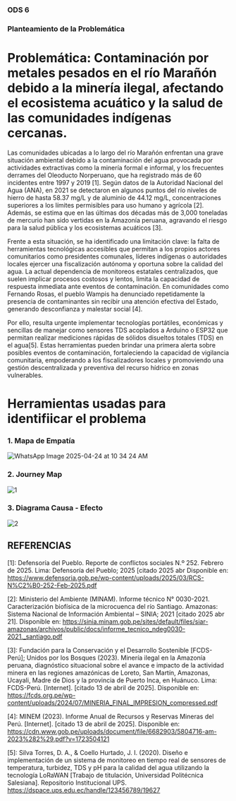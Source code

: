 ### ODS 6

### Planteamiento de la Problemática

# Problemática: Contaminación por metales pesados en el río Marañón debido a la minería ilegal, afectando el ecosistema acuático y la salud de las comunidades indígenas cercanas.

Las comunidades ubicadas a lo largo del río Marañón enfrentan una grave situación ambiental debido a la contaminación del agua provocada por actividades extractivas como la minería formal e informal, y los frecuentes derrames del Oleoducto Norperuano, que ha registrado más de 60 incidentes entre 1997 y 2019 [1]. Según datos de la Autoridad Nacional del Agua (ANA), en 2021 se detectaron en algunos puntos del río niveles de hierro de hasta 58.37 mg/L y de aluminio de 44.12 mg/L, concentraciones superiores a los límites permisibles para uso humano y agrícola [2]. Además, se estima que en las últimas dos décadas más de 3,000 toneladas de mercurio han sido vertidas en la Amazonía peruana, agravando el riesgo para la salud pública y los ecosistemas acuáticos [3].

Frente a esta situación, se ha identificado una limitación clave: la falta de herramientas tecnológicas accesibles que permitan a los propios actores comunitarios  como presidentes comunales, líderes indígenas o autoridades locales  ejercer una fiscalización autónoma y oportuna sobre la calidad del agua. La actual dependencia de monitoreos estatales centralizados, que suelen implicar procesos costosos y lentos, limita la capacidad de respuesta inmediata ante eventos de contaminación. En comunidades como Fernando Rosas, el pueblo Wampis ha denunciado repetidamente la presencia de contaminantes sin recibir una atención efectiva del Estado, generando desconfianza y malestar social [4].

Por ello, resulta urgente implementar tecnologías portátiles, económicas y sencillas de manejar como sensores TDS acoplados a Arduino o ESP32 que permitan realizar mediciones rápidas de sólidos disueltos totales (TDS) en el agua[5]. Estas herramientas pueden brindar una primera alerta sobre posibles eventos de contaminación, fortaleciendo la capacidad de vigilancia comunitaria, empoderando a los fiscalizadores locales y promoviendo una gestión descentralizada y preventiva del recurso hídrico en zonas vulnerables.

# Herramientas usadas para identifiicar el problema

### 1. Mapa de Empatía 
![WhatsApp Image 2025-04-24 at 10 34 24 AM](https://github.com/user-attachments/assets/c7e3dd6d-b5d5-4763-a29d-ecb720cb3ddf)

### 2. Journey Map 
![1](https://github.com/user-attachments/assets/88c0ba94-b1d4-458a-988d-537ebda97820)

### 3. Diagrama Causa - Efecto 

![2](https://github.com/user-attachments/assets/29b7b2cf-8058-4812-b4d7-0f0ad7e2d17b)

## REFERENCIAS

[1]: Defensoría del Pueblo. Reporte de conflictos sociales N.º 252. Febrero de 2025. Lima: Defensoría del Pueblo; 2025 [citado 2025 abr Disponible en: https://www.defensoria.gob.pe/wp-content/uploads/2025/03/RCS-N%C2%B0-252-Feb-2025.pdf

[2]: Ministerio del Ambiente (MINAM). Informe técnico N° 0030-2021. Caracterización biofísica de la microcuenca del río Santiago. Amazonas: Sistema Nacional de Información Ambiental – SINIA; 2021 [citado 2025 abr 21]. Disponible en: https://sinia.minam.gob.pe/sites/default/files/siar-amazonas/archivos/public/docs/informe_tecnico_ndeg0030-2021._santiago.pdf

[3]: Fundación para la Conservación y el Desarrollo Sostenible [FCDS-Perú]; Unidos por los Bosques (2023). Minería ilegal en la Amazonía peruana, diagnóstico situacional sobre el avance e impacto de la actividad minera en las regiones amazónicas de Loreto, San Martín, Amazonas, Ucayali, Madre de Dios y la provincia de Puerto Inca, en Huánuco. Lima: FCDS-Perú. [Internet]. [citado 13 de abril de 2025]. Disponible en: https://fcds.org.pe/wp-content/uploads/2024/07/MINERIA_FINAL_IMPRESION_compressed.pdf

[4]: MINEM (2023). Informe Anual de Recursos y Reservas Mineras del Perú. [Internet]. [citado 13 de abril de 2025]. Disponible en: https://cdn.www.gob.pe/uploads/document/file/6682903/5804716-am-2023%282%29.pdf?v=1723504121

[5]: Silva Torres, D. A., & Coello Hurtado, J. I. (2020). Diseño e implementación de un sistema de monitoreo en tiempo real de sensores de temperatura, turbidez, TDS y pH para la calidad del agua utilizando la tecnología LoRaWAN [Trabajo de titulación, Universidad Politécnica Salesiana]. Repositorio Institucional UPS.
https://dspace.ups.edu.ec/handle/123456789/19627





